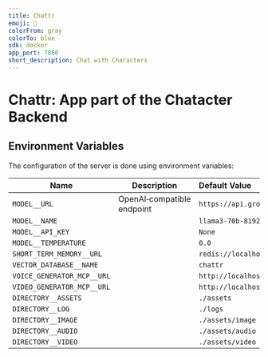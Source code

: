 ```yaml
---
title: Chattr
emoji: 💬
colorFrom: gray
colorTo: blue
sdk: docker
app_port: 7860
short_description: Chat with Characters
---
```


# **Chattr**: App part of the Chatacter Backend

## Environment Variables

The configuration of the server is done using environment variables:

| Name                       | Description                | Default Value                              |
|----------------------------|----------------------------|:-------------------------------------------|
| `MODEL__URL`               | OpenAI‑compatible endpoint | `https://api.groq.com/openai/v1`           |
| `MODEL__NAME`              |                            | `llama3-70b-8192`                          |
| `MODEL__API_KEY`           |                            | `None`                                     |
| `MODEL__TEMPERATURE`       |                            | `0.0`                                      |
| `SHORT_TERM_MEMORY__URL`   |                            | `redis://localhost:6379`                   |
| `VECTOR_DATABASE__NAME`    |                            | `chattr`                                   |
| `VOICE_GENERATOR_MCP__URL` |                            | `http://localhost:8001/gradio_api/mcp/sse` |
| `VIDEO_GENERATOR_MCP__URL` |                            | `http://localhost:8002/gradio_api/mcp/sse` |
| `DIRECTORY__ASSETS`        |                            | `./assets`                                 |
| `DIRECTORY__LOG`           |                            | `./logs`                                   |
| `DIRECTORY__IMAGE`         |                            | `./assets/image`                           |
| `DIRECTORY__AUDIO`         |                            | `./assets/audio`                           |
| `DIRECTORY__VIDEO`         |                            | `./assets/video`                           |